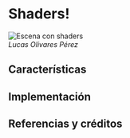 # Shaders!
![Escena con shaders](https://user-images.githubusercontent.com/47455265/166155946-04cb6fec-7574-4706-a3ce-de8468e7aa57.gif)
<br>*Lucas Olivares Pérez*
## Características


## Implementación

## Referencias y créditos
